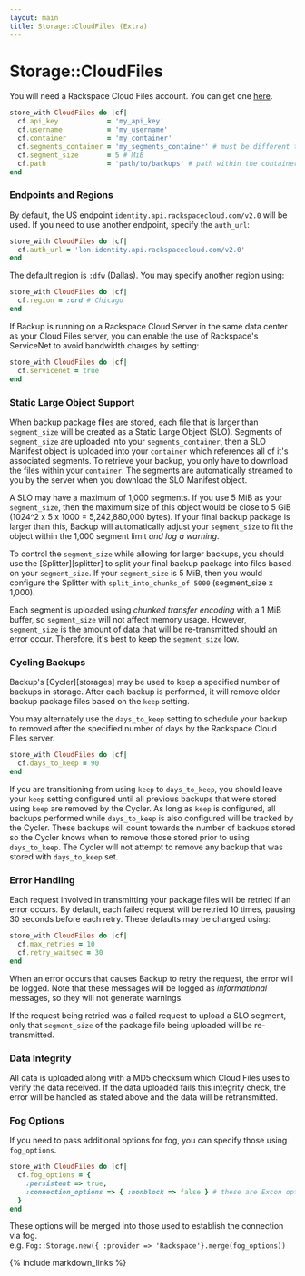```yaml
---
layout: main
title: Storage::CloudFiles (Extra)
---
```


Storage::CloudFiles
===================

You will need a Rackspace Cloud Files account. You can get one [here](http://www.rackspace.com/cloud/).

```rb
store_with CloudFiles do |cf|
  cf.api_key            = 'my_api_key'
  cf.username           = 'my_username'
  cf.container          = 'my_container'
  cf.segments_container = 'my_segments_container' # must be different than `container`
  cf.segment_size       = 5 # MiB
  cf.path               = 'path/to/backups' # path within the container
end
```

### Endpoints and Regions

By default, the US endpoint `identity.api.rackspacecloud.com/v2.0` will be used.
If you need to use another endpoint, specify the `auth_url`:

```rb
store_with CloudFiles do |cf|
  cf.auth_url = 'lon.identity.api.rackspacecloud.com/v2.0'
end
```

The default region is `:dfw` (Dallas). You may specify another region using:

```rb
store_with CloudFiles do |cf|
  cf.region = :ord # Chicago
end
```

If Backup is running on a Rackspace Cloud Server in the same data center as your Cloud Files server,
you can enable the use of Rackspace's ServiceNet to avoid bandwidth charges by setting:

```rb
store_with CloudFiles do |cf|
  cf.servicenet = true
end
```

### Static Large Object Support

When backup package files are stored, each file that is larger than `segment_size` will be created
as a Static Large Object (SLO). Segments of `segment_size` are uploaded into your `segments_container`,
then a SLO Manifest object is uploaded into your `container` which references all of it's associated segments.
To retrieve your backup, you only have to download the files within your `container`.
The segments are automatically streamed to you by the server when you download the SLO Manifest object.

A SLO may have a maximum of 1,000 segments. If you use 5 MiB as your `segment_size`, then the maximum size
of this object would be close to 5 GiB (1024^2 x 5 x 1000 = 5,242,880,000 bytes). If your final backup package
is larger than this, Backup will automatically adjust your `segment_size` to fit the object within the 1,000
segment limit _and log a warning_.

To control the `segment_size` while allowing for larger backups, you should use the [Splitter][splitter] to split your
final backup package into files based on your `segment_size`. If your `segment_size` is 5 MiB, then you would
configure the Splitter with `split_into_chunks_of 5000` (segment_size x 1,000).

Each segment is uploaded using _chunked transfer encoding_ with a 1 MiB buffer, so `segment_size` will not affect
memory usage. However, `segment_size` is the amount of data that will be re-transmitted should an error occur.
Therefore, it's best to keep the `segment_size` low.


### Cycling Backups

Backup's [Cycler][storages] may be used to keep a specified number of backups in storage.
After each backup is performed, it will remove older backup package files based on the `keep` setting.

You may alternately use the `days_to_keep` setting to schedule your backup to removed after the specified
number of days by the Rackspace Cloud Files server.

```rb
store_with CloudFiles do |cf|
  cf.days_to_keep = 90
end
```

If you are transitioning from using `keep` to `days_to_keep`, you should leave your `keep` setting configured until all
previous backups that were stored using `keep` are removed by the Cycler. As long as `keep` is configured, all backups
performed while `days_to_keep` is also configured will be tracked by the Cycler. These backups will count towards the
number of backups stored so the Cycler knows when to remove those stored prior to using `days_to_keep`. The Cycler will
not attempt to remove any backup that was stored with `days_to_keep` set.


### Error Handling

Each request involved in transmitting your package files will be retried if an error occurs. By default, each failed
request will be retried 10 times, pausing 30 seconds before each retry. These defaults may be changed using:

```rb
store_with CloudFiles do |cf|
  cf.max_retries = 10
  cf.retry_waitsec = 30
end
```
When an error occurs that causes Backup to retry the request, the error will be logged. Note that these messages
will be logged as _informational_ messages, so they will not generate warnings.

If the request being retried was a failed request to upload a SLO segment, only that `segment_size` of the package
file being uploaded will be re-transmitted.


### Data Integrity

All data is uploaded along with a MD5 checksum which Cloud Files uses to verify the data received. If the data uploaded
fails this integrity check, the error will be handled as stated above and the data will be retransmitted.

### Fog Options

If you need to pass additional options for fog, you can specify those using `fog_options`.

```rb
store_with CloudFiles do |cf|
  cf.fog_options = {
    :persistent => true,
    :connection_options => { :nonblock => false } # these are Excon options
  }
end
```
These options will be merged into those used to establish the connection via fog.  
e.g. `Fog::Storage.new({ :provider => 'Rackspace'}.merge(fog_options))`

{% include markdown_links %}
